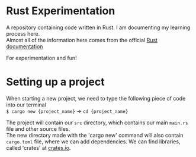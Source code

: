 # Rust Experimentation
A repository containing code written in Rust.
I am documenting my learning process here.<br>
Almost all of the information here comes from the official [Rust documentation](https://doc.rust-lang.org/book/) 

For experimentation and fun!

# Setting up a project
When starting a new project, we need to type the following piece of code into our terminal <br>
`$ cargo new {project_name}` ->
`cd {project_name}`

The project will contain our `src` directory, which contains our main `main.rs` file and other source files. <br>
The new directory made with the 'cargo new' command will also contain `cargo.toml` file, where we can add dependencies. We can find libraries, called 'crates' at [crates.io](https://crates.io/).
